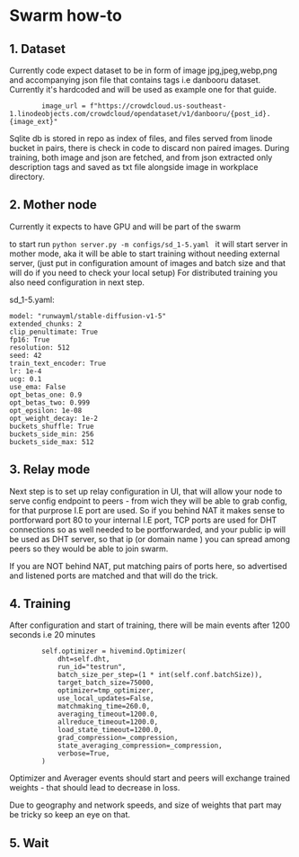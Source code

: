# Swarm how-to

## 1. Dataset
Currently code expect dataset to be in form of image jpg,jpeg,webp,png and accompanying json file that contains tags i.e danbooru dataset.
Currently it's hardcoded and will be used as example one for that guide.
```
        image_url = f"https://crowdcloud.us-southeast-1.linodeobjects.com/crowdcloud/opendataset/v1/danbooru/{post_id}.{image_ext}"
```

Sqlite db is stored in repo as index of files, and files served from linode bucket in pairs,
there is check in code to discard non paired images.
During training, both image and json are fetched, and from json extracted only description tags and saved as txt file
alongside image in workplace directory.

## 2. Mother node
Currently it expects to have GPU and will be part of the swarm

to start run ```python server.py -m configs/sd_1-5.yaml ```
it will start server in mother mode, aka it will be able to start training without needing external server,
(just put in configuration amount of images and batch size and that will do if you need to check your local setup)
For distributed training you also need configuration in next step.

sd_1-5.yaml:
```
model: "runwayml/stable-diffusion-v1-5"
extended_chunks: 2
clip_penultimate: True
fp16: True
resolution: 512
seed: 42
train_text_encoder: True
lr: 1e-4
ucg: 0.1
use_ema: False
opt_betas_one: 0.9
opt_betas_two: 0.999
opt_epsilon: 1e-08
opt_weight_decay: 1e-2
buckets_shuffle: True
buckets_side_min: 256
buckets_side_max: 512
```


## 3. Relay mode
Next step is to set up relay configuration in UI,
that will allow your node to serve config endpoint to peers - from wich they will be able to grab config,
for that purprose I.E port are used.
So if you behind NAT it makes sense to portforward port 80 to your internal I.E port,
TCP ports are used for DHT connections so as well needed to be portforwarded,
and your public ip will be used as DHT server, so that ip (or domain name ) you can spread 
among peers so they would be able to join swarm.

If you are NOT behind NAT, put matching pairs of ports here, so advertised and listened ports are matched 
and that will do the trick. 

## 4. Training
After configuration and start of training, there will be main events after 1200 seconds i.e 20 minutes
```
        self.optimizer = hivemind.Optimizer(
            dht=self.dht,
            run_id="testrun",
            batch_size_per_step=(1 * int(self.conf.batchSize)),
            target_batch_size=75000,
            optimizer=tmp_optimizer,
            use_local_updates=False,
            matchmaking_time=260.0,
            averaging_timeout=1200.0,
            allreduce_timeout=1200.0,
            load_state_timeout=1200.0,
            grad_compression=_compression,
            state_averaging_compression=_compression,
            verbose=True,
        )
```
Optimizer and Averager events should start and peers will exchange trained weights - 
that should lead to decrease in loss.

Due to geography and network speeds, and size of weights that part may be tricky so keep an eye on that.

## 5. Wait


